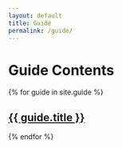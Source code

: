 ```yaml
---
layout: default
title: Guide
permalink: /guide/
---
```


# Guide Contents

{% for guide in site.guide %}

<h2><a href="{{ guide.url | relative_url }}">{{ guide.title }}</a></h2>

{% endfor %}
